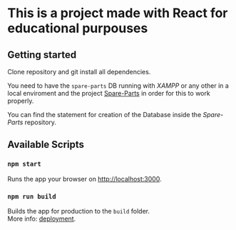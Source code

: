 # This is a project made with React for educational purpouses

## Getting started

Clone repository and git install all dependencies.

You need to have the `spare-parts` DB running with *XAMPP* or any other in a local enviroment and the project [Spare-Parts](https://github.com/seba-cod/grupo_3_spare-parts) in order for this to work properly.

You can find the statement for creation of the Database inside the *Spare-Parts* repository.

## Available Scripts

### `npm start`

Runs the app your browser on [http://localhost:3000](http://localhost:3000).

### `npm run build`

Builds the app for production to the `build` folder.\
More info: [deployment](https://facebook.github.io/create-react-app/docs/deployment).